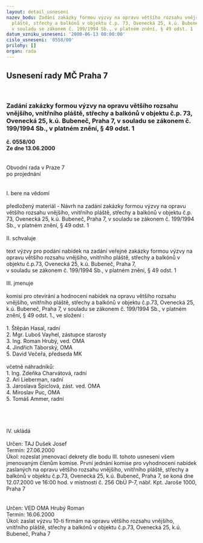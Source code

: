 ```yaml
---
layout: detail_usneseni
nazev_bodu: Zadání zakázky formou výzvy na opravu většího rozsahu vnějšího, vnitřního
  pláště, střechy a balkónů v objektu č.p. 73, Ovenecká 25, k.ú. Bubeneč, Praha 7,
  v souladu se zákonem č. 199/1994 Sb., v platném znění, § 49 odst. 1
datum_vzniku_usneseni: '2000-06-13 00:00:00'
cislo_usneseni: '0558/00'
prilohy: []
organ: rada
---
```

<div id="ucUsn_pList" class="usn">
	<span><h2>Usnesení rady MČ Praha 7 </h2>
<br></span><div class="standBody">
<span><h3>Zadání zakázky formou výzvy na opravu většího rozsahu vnějšího, vnitřního pláště, střechy a balkónů v objektu č.p. 73, Ovenecká 25, k.ú. Bubeneč, Praha 7, v souladu se zákonem č. 199/1994 Sb., v platném znění, § 49 odst. 1</h3></span><div class="center">
		<strong>č. 0558/00</strong><br>
	</div>
<div class="center">
		<strong>Ze dne 13.06.2000</strong><br><br>
	</div>     <br>Obvodní rada v Praze 7<br>po projednání<br><br><br>I.	bere na vědomí<br><br> předložený materiál - Návrh na zadání zakázky formou výzvy na opravu většího rozsahu vnějšího, vnitřního pláště, střechy a balkónů v objektu č.p. 73, Ovenecká 25, k.ú. Bubeneč, Praha 7, v souladu se zákonem č. 199/1994 Sb., v platném znění, § 49 odst. 1<br><br>II.	schvaluje <br><br>text výzvy pro podání nabídek na zadání veřejné zakázky formou výzvy na opravu většího rozsahu vnějšího, vnitřního pláště, střechy a balkónů v objektu č.p.73, Ovenecká 25, k.ú. Bubeneč, Praha 7, <br>v souladu se zákonem č. 199/1994 Sb., v platném znění, § 49 odst. 1<br><br>III.	jmenuje<br><br>komisi pro otevírání a hodnocení nabídek na opravu většího rozsahu vnějšího, vnitřního pláště, střechy a balkónů v objektu č.p.73, Ovenecká 25, k.ú. Bubeneč, Praha 7, v souladu se zákonem č. 199/1994 Sb., v platném znění, § 49 odst. 1., ve složení :<br><br>1. Štěpán Hasal, radní<br>2. Mgr. Luboš Vayhel, zástupce starosty<br>3. Ing. Roman Hrubý, ved. OMA<br>4. Jindřich Táborský, OMA<br>5. David Večeřa, předseda MK<br><br>včetně náhradníků:<br>1. Ing. Zdeňka Charvátová, radní<br>2. Ari Lieberman, radní<br>3. Jaroslava Špiclová, zást. ved. OMA<br>4. Miroslav Puc, OMA<br>5. Tomáš Ammer, radní<br><br><br><br><br>IV.	ukládá <br><br> Určen:	     	TAJ Dušek Josef<br>Termín: 27.06.2000<br>Úkol:	rozeslat jmenovací dekrety dle bodu III. tohoto usnesení všem jmenovaným členům komise. První jednání komise pro vyhodnocení nabídek zaslaných na opravu většího rozsahu vnějšího, vnitřního pláště, střechy a balkónů v objektu č.p.73, Ovenecká 25, k.ú. Bubeneč, Praha 7, se koná dne 12.07.2000 ve 16:00 hod. v místnosti č. 256 ObÚ P-7, nábř. Kpt. Jaroše 1000, Praha 7<br> <br><br> Určen:	     	VED OMA Hrubý Roman<br>Termín: 16.06.2000<br>Úkol:	zaslat výzvu 10-ti firmám na opravu většího rozsahu vnějšího, vnitřního pláště, střechy a balkónů v objektu č.p.73, Ovenecká 25, k.ú. Bubeneč, Praha 7<br> </div>
</div>